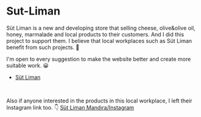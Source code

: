 # Sut-Liman
Süt Liman is a new and developing store that selling cheese, olive&olive oil, honey, marmalade and local products to their customers. And I did this project to support them. 
I believe that local workplaces such as Süt Liman benefit from such projects.  🏪

I'm open to every suggestion to make the website better and create more suitable work.  😀

- [Süt Liman](https://sutliman.netlify.app/)  



<br/>

Also if anyone interested in the products in this local workplace, I left their Instagram link too. 👇 
[Süt Liman Mandıra/Instagram ](https://www.instagram.com/sutliman.mandira/) 